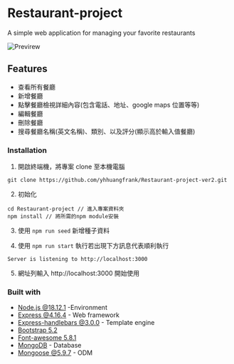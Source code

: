 # Restaurant-project

A simple web application for managing your favorite restaurants

![Previrew](https://github.com/yhhuangfrank/Restaurant-project-ver2/blob/main/public/image/preview%20image.png)


## Features

- 查看所有餐廳
- 新增餐廳
- 點擊餐廳檢視詳細內容(包含電話、地址、google maps 位置等等)
- 編輯餐廳
- 刪除餐廳
- 搜尋餐廳名稱(英文名稱)、類別、以及評分(顯示高於輸入值餐廳)

### Installation

1. 開啟終端機，將專案 clone 至本機電腦

```
git clone https://github.com/yhhuangfrank/Restaurant-project-ver2.git
```

2. 初始化

```
cd Restaurant-project // 進入專案資料夾
npm install // 將所需的npm module安裝
```
3. 使用 `npm run seed` 新增種子資料

4. 使用 `npm run start` 執行若出現下方訊息代表順利執行

```
Server is listening to http://localhost:3000
```
5. 網址列輸入 http://localhost:3000 開始使用

### Built with

- [Node.js @18.12.1](https://nodejs.org/zh-tw/download/) -Environment
- [Express @4.16.4](https://www.npmjs.com/package/express) - Web framework
- [Express-handlebars @3.0.0](https://www.npmjs.com/package/express-handlebars) - Template engine
- [Bootstrap 5.2](https://getbootstrap.com/)
- [Font-awesome 5.8.1](https://getbootstrap.com/)
- [MongoDB](https://www.mongodb.com/) - Database
- [Mongoose @5.9.7](https://www.npmjs.com/package/mongoose) - ODM
